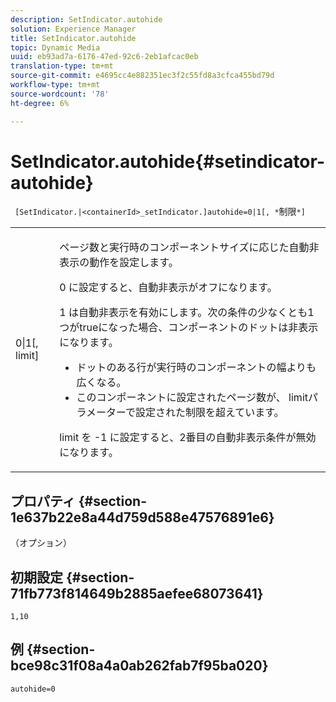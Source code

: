 ```yaml
---
description: SetIndicator.autohide
solution: Experience Manager
title: SetIndicator.autohide
topic: Dynamic Media
uuid: eb93ad7a-6176-47ed-92c6-2eb1afcac0eb
translation-type: tm+mt
source-git-commit: e4695cc4e882351ec3f2c55fd8a3cfca455bd79d
workflow-type: tm+mt
source-wordcount: '78'
ht-degree: 6%

---
```



# SetIndicator.autohide{#setindicator-autohide}

` [SetIndicator.|<containerId>_setIndicator.]autohide=0|1[, *`制限`*]`

<table id="table_0BEA0B5FFDF64E5594B534B2A87A6D88"> 
 <tbody> 
  <tr> 
   <td colname="col1"> <p> <span class="codeph">0|1[,<span class="varname"> limit</span>]</span> </p> </td> 
   <td colname="col2"> <p> ページ数と実行時のコンポーネントサイズに応じた自動非表示の動作を設定します。 </p> <p> <span class="codeph"> 0</span> に設定すると、自動非表示がオフになります。 </p> <p> <span class="codeph"> 1</span> は自動非表示を有効にします。次の条件の少なくとも1つがtrueになった場合、コンポーネントのドットは非表示になります。 </p> <p> 
     <ul id="ul_A7F9C1DDC6AE44BAA348B3AD440A4EDD"> 
      <li id="li_39332158806445DF874C5A52F1331B8B">ドットのある行が実行時のコンポーネントの幅よりも広くなる。 </li> 
      <li id="li_E30BAC8B609147ADB8824000F5729B21">このコンポーネントに設定されたページ数が、<span class="codeph"><span class="varname"> limit</span></span>パラメーターで設定された制限を超えています。 </li> 
     </ul> </p> <p> <span class="codeph"><span class="varname"> limit </span></span>を<span class="codeph"> -1 </span>に設定すると、2番目の自動非表示条件が無効になります。 </p> </td> 
  </tr> 
 </tbody> 
</table>

## プロパティ {#section-1e637b22e8a44d759d588e47576891e6}

（オプション）

## 初期設定 {#section-71fb773f814649b2885aefee68073641}

`1,10`

## 例 {#section-bce98c31f08a4a0ab262fab7f95ba020}

`autohide=0`
